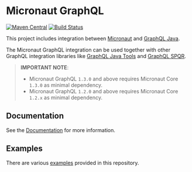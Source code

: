 # Micronaut GraphQL

[![Maven Central](https://img.shields.io/maven-central/v/io.micronaut.graphql/micronaut-graphql.svg?label=Maven%20Central)](https://search.maven.org/search?q=g:%22io.micronaut.graphql%22%20AND%20a:%22micronaut-graphql%22)
[![Build Status](https://github.com/micronaut-projects/micronaut-graphql/workflows/Java%20CI/badge.svg)](https://github.com/micronaut-projects/micronaut-graphql/actions)

This project includes integration between [Micronaut](http://micronaut.io) and [GraphQL Java](https://www.graphql-java.com/).

The Micronaut GraphQL integration can be used together with other GraphQL integration libraries like
[GraphQL Java Tools](https://github.com/graphql-java-kickstart/graphql-java-tools) and [GraphQL SPQR](https://github.com/leangen/graphql-spqr).

> **IMPORTANT NOTE**: 
> - Micronaut GraphQL `1.3.0` and above requires Micronaut Core `1.3.0` as minimal dependency.
> - Micronaut GraphQL `1.2.0` and above requires Micronaut Core `1.2.x` as minimal dependency.

## Documentation ##

See the [Documentation](https://micronaut-projects.github.io/micronaut-graphql/latest/guide/index.html) for more information.

## Examples ##

There are various [examples](https://github.com/micronaut-projects/micronaut-graphql/tree/master/examples) provided in this repository.
